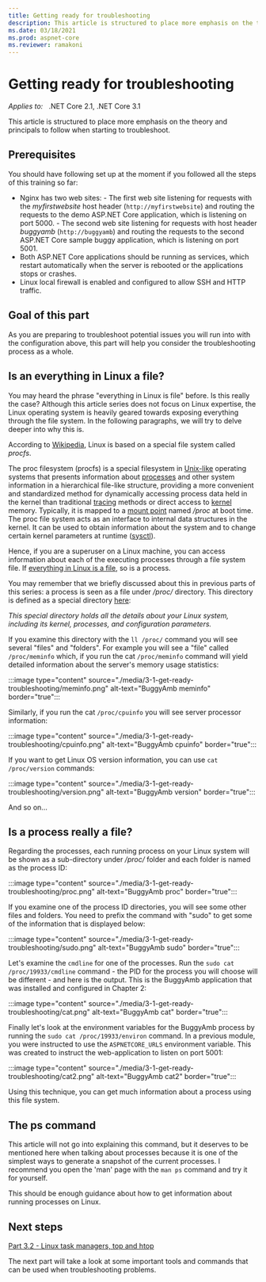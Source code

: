 ```yaml
---
title: Getting ready for troubleshooting
description: This article is structured to place more emphasis on the theory and principals to follow when starting to troubleshoot.
ms.date: 03/18/2021
ms.prod: aspnet-core
ms.reviewer: ramakoni
---
```

# Getting ready for troubleshooting

_Applies to:_ &nbsp; .NET Core 2.1, .NET Core 3.1  

This article is structured to place more emphasis on the theory and principals to follow when starting to troubleshoot.

## Prerequisites

You should have following set up at the moment if you followed all the steps of this training so far:

- Nginx has two web sites:
      - The first web site listening for requests with the *myfirstwebsite* host header (`http://myfirstwebsite`) and routing the requests to the demo ASP.NET Core application, which is listening on port 5000.
      - The second web site listening for requests with host header *buggyamb* (`http://buggyamb`) and routing the requests to the second ASP.NET Core sample buggy application, which is listening on port 5001.
- Both ASP.NET Core applications should be running as services, which restart automatically when the server is rebooted or the applications stops or crashes.
- Linux local firewall is enabled and configured to allow SSH and HTTP traffic.

## Goal of this part

As you are preparing to troubleshoot potential issues you will run into with the configuration above, this part will help you consider the troubleshooting process as a whole.

## Is an everything in Linux a file?

You may heard the phrase "everything in Linux is file" before. Is this really the case? Although this article series does not focus on Linux expertise, the Linux operating system is heavily geared towards exposing everything through the file system. In the following paragraphs, we will try to delve deeper into why this is.

According to [Wikipedia](https://wikipedia.org/wiki/Procfs), Linux is based on a special file system called *procfs*.

The proc filesystem (procfs) is a special filesystem in [Unix-like](https://wikipedia.org/wiki/Unix-like) operating systems that presents information about [processes](https://wikipedia.org/wiki/Process_(computing)) and other system information in a hierarchical file-like structure, providing a more convenient and standardized method for dynamically accessing process data held in the kernel than traditional [tracing](https://wikipedia.org/wiki/Tracing_(software)) methods or direct access to [kernel](https://wikipedia.org/wiki/Kernel_(operating_system)) memory. Typically, it is mapped to a [mount point](https://wikipedia.org/wiki/Mount_(computing)#MOUNT-POINT) named */proc* at boot time. The proc file system acts as an interface to internal data structures in the kernel. It can be used to obtain information about the system and to change certain kernel parameters at runtime ([sysctl](https://wikipedia.org/wiki/Sysctl)).

Hence, if you are a superuser on a Linux machine, you can access information about each of the executing processes through a file system file. If [everything in Linux is a file](https://wikipedia.org/wiki/Everything_is_a_file), so is a process.

You may remember that we briefly discussed about this in previous parts of this series: a process is seen as a file under */proc/* directory. This directory is defined as a special directory [here](https://www.linux.com/news/discover-possibilities-proc-directory/):

*This special directory holds all the details about your Linux system, including its kernel, processes, and configuration parameters.*

If you examine this directory with the `ll /proc/` command you will see several "files" and "folders". For example you will see a "file" called `/proc/meminfo` which, if you run the cat `/proc/meminfo` command will yield detailed information about the server's memory usage statistics:

:::image type="content" source="./media/3-1-get-ready-troubleshooting/meminfo.png" alt-text="BuggyAmb meminfo" border="true":::

Similarly, if you run the cat `/proc/cpuinfo` you will see server processor information:

:::image type="content" source="./media/3-1-get-ready-troubleshooting/cpuinfo.png" alt-text="BuggyAmb cpuinfo" border="true":::

If you want to get Linux OS version information, you can use `cat /proc/version` commands:

:::image type="content" source="./media/3-1-get-ready-troubleshooting/version.png" alt-text="BuggyAmb version" border="true":::

And so on…

## Is a process really a file?

Regarding the processes, each running process on your Linux system will be shown as a sub-directory under */proc/* folder and each folder is named as the process ID:

:::image type="content" source="./media/3-1-get-ready-troubleshooting/proc.png" alt-text="BuggyAmb proc" border="true":::

If you examine one of the process ID directories, you will see some other files and folders. You need to prefix the command with "sudo" to get some of the information that is displayed below:

:::image type="content" source="./media/3-1-get-ready-troubleshooting/sudo.png" alt-text="BuggyAmb sudo" border="true":::

Let's examine the `cmdline` for one of the processes. Run the `sudo cat /proc/19933/cmdline` command - the PID for the process you will choose will be different - and here is the output. This is the BuggyAmb application that was installed and configured in Chapter 2:

:::image type="content" source="./media/3-1-get-ready-troubleshooting/cat.png" alt-text="BuggyAmb cat" border="true":::

Finally let's look at the environment variables for the BuggyAmb process by running the `sudo cat /proc/19933/environ` command. In a previous module, you were instructed to use the `ASPNETCORE_URLS` environment variable. This was created to instruct the web-application to listen on port 5001:

:::image type="content" source="./media/3-1-get-ready-troubleshooting/cat2.png" alt-text="BuggyAmb cat2" border="true":::

Using this technique, you can get much information about a process using this file system.

## The ps command

This article will not go into explaining this command, but it deserves to be mentioned here when talking about processes because it is one of the simplest ways to generate a snapshot of the current processes. I recommend you open the 'man' page with the `man ps` command and try it for yourself.

This should be enough guidance about how to get information about running processes on Linux. 

## Next steps

[Part 3.2 - Linux task managers, top and htop](3-2-task-managers-top-htop.md)

The next part will take a look at some important tools and commands that can be used when troubleshooting problems.
